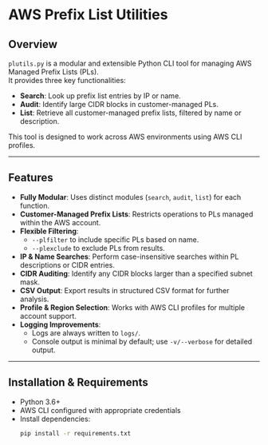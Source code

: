# AWS Prefix List Utilities

## Overview

`plutils.py` is a modular and extensible Python CLI tool for managing AWS Managed Prefix Lists (PLs).  
It provides three key functionalities:
- **Search**: Look up prefix list entries by IP or name.
- **Audit**: Identify large CIDR blocks in customer-managed PLs.
- **List**: Retrieve all customer-managed prefix lists, filtered by name or description.

This tool is designed to work across AWS environments using AWS CLI profiles.

---

## Features

- **Fully Modular**: Uses distinct modules (`search`, `audit`, `list`) for each function.
- **Customer-Managed Prefix Lists**: Restricts operations to PLs managed within the AWS account.
- **Flexible Filtering**:  
  - `--plfilter` to include specific PLs based on name.
  - `--plexclude` to exclude PLs from results.
- **IP & Name Searches**: Perform case-insensitive searches within PL descriptions or CIDR entries.
- **CIDR Auditing**: Identify any CIDR blocks larger than a specified subnet mask.
- **CSV Output**: Export results in structured CSV format for further analysis.
- **Profile & Region Selection**: Works with AWS CLI profiles for multiple account support.
- **Logging Improvements**:  
  - Logs are always written to `logs/`.
  - Console output is minimal by default; use `-v/--verbose` for detailed output.

---

## Installation & Requirements

- Python 3.6+
- AWS CLI configured with appropriate credentials
- Install dependencies:
  ```bash
  pip install -r requirements.txt
